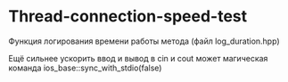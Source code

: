 # Thread-connection-speed-test

Функция логирования времени работы метода (файл log_duration.hpp)

Ещё сильнее ускорить ввод и вывод в cin и cout может магическая команда ios_base::sync_with_stdio(false)
